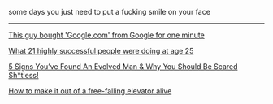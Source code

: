 some days you just need to put a fucking smile on your face

---

<a href="http://finance.yahoo.com/news/guy-bought-google-com-google-230510405.html" target="_blank">This guy bought 'Google.com' from Google for one minute</a>

<a href="http://www.businessinsider.com/what-highly-successful-people-were-doing-at-25-2015-9?utm_content=buffer5ecb9&utm_medium=social&utm_source=facebook.com&utm_campaign=buffer" target="_blank">What 21 highly successful people were doing at age 25</a>

<a href="http://mytinysecrets.com/5-signs-youve-found-an-evolved-man-why-you-should-be-scared-shtless/" target="_blank">5 Signs You’ve Found An Evolved Man & Why You Should Be Scared Sh*tless!</a>

<a href="http://www.businessinsider.com/survive-elevator-crash-fall-2015-9?utm_content=buffera0e31&utm_medium=social&utm_source=facebook.com&utm_campaign=buffer" target="_blank">How to make it out of a free-falling elevator alive</a>
